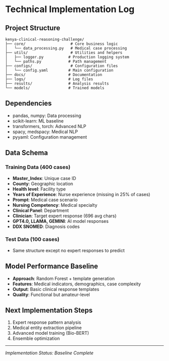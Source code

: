 # Technical Implementation Log

## Project Structure
```
kenya-clinical-reasoning-challenge/
├── core/                    # Core business logic
│   └── data_processing.py   # Medical case processing
├── utils/                   # Utilities and helpers
│   ├── logger.py           # Production logging system
│   └── paths.py            # Path management
├── configs/                 # Configuration files
│   └── config.yaml         # Main configuration
├── docs/                   # Documentation
├── logs/                   # Log files
├── results/                # Analysis results
└── models/                 # Trained models
```

## Dependencies
- pandas, numpy: Data processing
- scikit-learn: ML baseline
- transformers, torch: Advanced NLP
- spacy, medspacy: Medical NLP
- pyyaml: Configuration management

## Data Schema
### Training Data (400 cases)
- **Master_Index**: Unique case ID
- **County**: Geographic location
- **Health level**: Facility type
- **Years of Experience**: Nurse experience (missing in 25% of cases)
- **Prompt**: Medical case scenario
- **Nursing Competency**: Medical specialty
- **Clinical Panel**: Department
- **Clinician**: Target expert response (696 avg chars)
- **GPT4.0, LLAMA, GEMINI**: AI model responses
- **DDX SNOMED**: Diagnosis codes

### Test Data (100 cases)
- Same structure except no expert responses to predict

## Model Performance Baseline
- **Approach**: Random Forest + template generation
- **Features**: Medical indicators, demographics, case complexity
- **Output**: Basic clinical response templates
- **Quality**: Functional but amateur-level

## Next Implementation Steps
1. Expert response pattern analysis
2. Medical entity extraction pipeline
3. Advanced model training (Bio-BERT)
4. Ensemble optimization

---
*Implementation Status: Baseline Complete*
